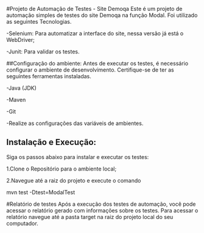 
#Projeto de Automação de Testes - Site Demoqa
Este é um projeto de automação simples de testes do site Demoqa na função Modal. Foi utilizado as seguintes Tecnologias.

-Selenium: Para automatizar a interface do site, nessa versão já está o WebDriver;

-Junit: Para validar os testes.

##Configuração do ambiente: 
Antes de executar os testes, é necessário configurar o ambiente de desenvolvimento. Certifique-se de ter as seguintes ferramentas instaladas.

-Java (JDK)

-Maven

-Git

-Realize as configurações das variáveis de ambientes.

## Instalação e Execução: 

Siga os passos abaixo para instalar e executar os testes:

1.Clone o Repositório para o ambiente local;

2.Navegue até a raiz do projeto e execute o comando

mvn test -Dtest=ModalTest

#Relatório de testes 
Após a execução dos testes de automação, você pode acessar o relatório gerado com informações sobre os testes.
Para acessar o relatório navegue até a pasta target na raiz do projeto local do seu computador.
